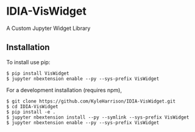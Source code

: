 IDIA-VisWidget
===============================

A Custom Jupyter Widget Library

Installation
------------

To install use pip:

    $ pip install VisWidget
    $ jupyter nbextension enable --py --sys-prefix VisWidget


For a development installation (requires npm),

    $ git clone https://github.com/KyleHarrison/IDIA-VisWidget.git
    $ cd IDIA-VisWidget
    $ pip install -e .
    $ jupyter nbextension install --py --symlink --sys-prefix VisWidget
    $ jupyter nbextension enable --py --sys-prefix VisWidget
